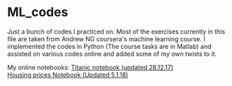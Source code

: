 # ML_codes
Just a bunch of codes I practiced on.
Most of the exercises currently in this file are taken from Andrew NG coursera's machine learning course.
I implemented the codes in Python (The course tasks are in Matlab) and assisted on various codes online and added some of my own twists to it.


My online notebooks:
<a href="http://nbviewer.jupyter.org/gist/Z30G0D/62196e42a52fb43902a0961f0686a251">Titanic notebook (updated 28.12.17)</a> 
<br>
<a href="http://nbviewer.jupyter.org/gist/Z30G0D/46acd6dd022a653e7ce7c65466e9d959">Housing prices Notebook (Updated 5.1.18)</a>

